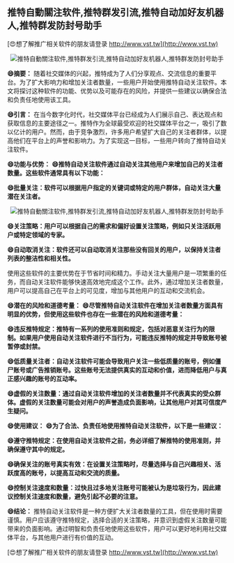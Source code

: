 ## **推特自動關注软件,推特群发引流,推特自动加好友机器人,推特群发防封号助手**

[😍想了解推广相关软件的朋友请登录 http://www.vst.tw](http://www.vst.tw)

 <center><img src="https://vst.tw/MP4/tuiguang/png/6.png" alt="推特自動關注软件,推特群发引流,推特自动加好友机器人,推特群发防封号助手"></center>

**😄摘要：**
随着社交媒体的兴起，推特成为了人们分享观点、交流信息的重要平台。为了扩大影响力和增加关注者数量，一些用户开始使用推特自动关注软件。本文将探讨这种软件的功能、优势以及可能存在的风险，并提供一些建议以确保合法和负责任地使用该工具。

**😄引言：**
在当今数字化时代，社交媒体平台已经成为人们展示自己、表达观点和获取信息的主要途径之一。推特作为全球最受欢迎的社交媒体平台之一，吸引了数以亿计的用户。然而，由于竞争激烈，许多用户希望扩大自己的关注者群体，以提高他们在平台上的声誉和影响力。为了实现这一目标，一些用户转向了推特自动关注软件。

**😄功能与优势：**
**😄推特自动关注软件通过自动关注其他用户来增加自己的关注者数量。这些软件通常具有以下功能：**

**😄批量关注：软件可以根据用户指定的关键词或特定的用户群体，自动关注大量潜在关注者。**

 <center><img src="https://vst.tw/MP4/tuiguang/png/5.png" alt="推特自動關注软件,推特群发引流,推特自动加好友机器人,推特群发防封号助手"></center>

**😄关注策略：用户可以根据自己的需求和偏好设置关注策略，例如只关注活跃用户或特定领域的专家。**

**😄自动取消关注：软件还可以自动取消关注那些没有回关的用户，以保持关注者列表的整洁性和相关性。**

使用这些软件的主要优势在于节省时间和精力。手动关注大量用户是一项繁重的任务，而自动关注软件能够快速高效地完成这个工作。此外，通过增加关注者数量，用户可以提高自己在平台上的可见度，增加与其他用户的互动和交流机会。

**😄潜在的风险和道德考量：**
**😄尽管推特自动关注软件在增加关注者数量方面具有明显的优势，但使用这些软件也存在一些潜在的风险和道德考量：**

**😄违反推特规定：推特有一系列的使用准则和规定，包括对恶意关注行为的限制。如果用户使用自动关注软件进行不当行为，可能违反推特的规定并导致账号被暂停或封禁。**

**😄低质量关注者：自动关注软件可能会导致用户关注一些低质量的账号，例如僵尸账号或广告推销账号。这些账号无法提供真实的互动和价值，进而降低用户与真正感兴趣的账号的互动率。**

**😄虚假的关注数量：通过自动关注软件增加的关注者数量并不代表真实的受众群体。虚假的关注数量可能会对用户的声誉造成负面影响，让其他用户对其可信度产生疑问。**

**😄使用建议：**
**😄为了合法、负责任地使用推特自动关注软件，以下是一些建议：**

**😄遵守推特规定：在使用自动关注软件之前，务必详细了解推特的使用准则，并确保遵守其中的规定。**

**😄确保关注的账号真实有效：在设置关注策略时，尽量选择与自己兴趣相关、活跃度高的账号，以提高互动和交流的质量。**

**😄控制关注速度和数量：过快且过多地关注账号可能被认为是垃圾行为，因此建议控制关注速度和数量，避免引起不必要的注意。**

**😄结论：**
推特自动关注软件是一种方便扩大关注者数量的工具，但在使用时需要谨慎。用户应该遵守推特规定，选择合适的关注策略，并意识到虚假关注数量可能带来的负面影响。通过明智和负责任地使用这些软件，用户可以更好地利用社交媒体平台，与其他用户进行有价值的互动。

[😍想了解推广相关软件的朋友请登录 http://www.vst.tw](http://www.vst.tw)



